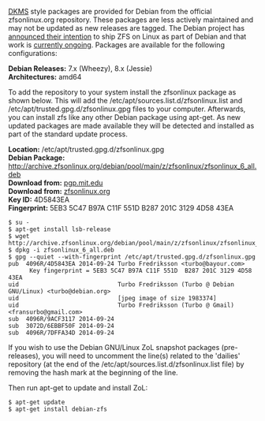 [DKMS][dkms] style packages are provided for Debian from the official zfsonlinux.org repository.  These packages are less actively maintained and may not be updated as new releases are tagged.  The Debian project has [announced their intention][debian-announce] to ship ZFS on Linux as part of Debian and that work is [currently ongoing][debian-itp].  Packages are available for the following configurations:

**Debian Releases:** 7.x (Wheezy), 8.x (Jessie)  
**Architectures:** amd64  

To add the repository to your system install the zfsonlinux package as shown below. This will add the /etc/apt/sources.list.d/zfsonlinux.list and /etc/apt/trusted.gpg.d/zfsonlinux.gpg files to your computer. Afterwards, you can install zfs like any other Debian package using apt-get. As new updated packages are made available they will be detected and installed as part of the standard update process.

**Location:** /etc/apt/trusted.gpg.d/zfsonlinux.gpg  
**Debian Package:** http://archive.zfsonlinux.org/debian/pool/main/z/zfsonlinux/zfsonlinux_6_all.deb  
**Download from:** [pgp.mit.edu][pubkey]  
**Download from:** [zfsonlinux.org][pubkey-zol]  
**Key ID:** 4D5843EA  
**Fingerprint:** 5EB3 5C47 B97A C11F 551D  B287 201C 3129 4D58 43EA  

```
$ su -
$ apt-get install lsb-release
$ wget http://archive.zfsonlinux.org/debian/pool/main/z/zfsonlinux/zfsonlinux_6_all.deb
$ dpkg -i zfsonlinux_6_all.deb
$ gpg --quiet --with-fingerprint /etc/apt/trusted.gpg.d/zfsonlinux.gpg
pub  4096R/4D5843EA 2014-09-24 Turbo Fredriksson <turbo@bayour.com>
      Key fingerprint = 5EB3 5C47 B97A C11F 551D  B287 201C 3129 4D58 43EA
uid                            Turbo Fredriksson (Turbo @ Debian GNU/Linux) <turbo@debian.org>
uid                            [jpeg image of size 1983374]
uid                            Turbo Fredriksson (Turbo @ Gmail) <fransurbo@gmail.com>
sub  4096R/9ACF3117 2014-09-24
sub  3072D/6EBBF50F 2014-09-24
sub  4096R/7DFFA34D 2014-09-24
```

If you wish to use the Debian GNU/Linux ZoL snapshot packages (pre-releases), you will need to uncomment the line(s) related to the 'dailies' repository (at the end of the /etc/apt/sources.list.d/zfsonlinux.list file) by removing the hash mark at the beginning of the line.

Then run apt-get to update and install ZoL:

```
$ apt-get update
$ apt-get install debian-zfs
```
[dkms]: https://en.wikipedia.org/wiki/Dynamic_Kernel_Module_Support
[pubkey]: https://pgp.mit.edu/pks/lookup?search=turbo+fredriksson&op=index
[pubkey-zol]: http://zfsonlinux.org/4D5843EA.asc
[debian-announce]: https://lists.debian.org/debian-devel-announce/2015/04/msg00006.html
[debian-itp]: https://bugs.debian.org/cgi-bin/bugreport.cgi?bug=686447